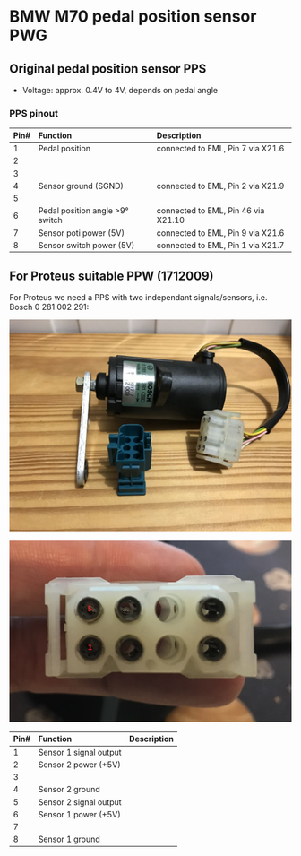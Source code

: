 # BMW M70 pedal position sensor PWG #

## Original pedal position sensor PPS ##

- Voltage: approx. 0.4V to 4V, depends on pedal angle

### PPS pinout ###

|Pin#|Function|Description|
|:---|:----------|:-------|
|1|Pedal position|connected to EML, Pin 7 via X21.6|
|2|||
|3|||
|4|Sensor ground (SGND)|connected to EML, Pin 2 via X21.9|
|5|||
|6|Pedal position angle >9° switch|connected to EML, Pin 46 via X21.10|
|7|Sensor poti power (5V)|connected to EML, Pin 9 via X21.6|
|8|Sensor switch power (5V)|connected to EML, Pin 1 via X21.7|

## For Proteus suitable PPW (1712009) ##

For Proteus we need a PPS with two independant signals/sensors, i.e. Bosch 0 281 002 291:

![alt text](./pictures/pps1.jpg "Pedal position sensor")

![alt text](./pictures/pps2.jpg "Pedal position sensor")

|Pin#|Function|Description|
|:---|:----------|:-------|
|1|Sensor 1 signal output||
|2|Sensor 2 power (+5V)||
|3|||
|4|Sensor 2 ground||
|5|Sensor 2 signal output||
|6|Sensor 1 power (+5V)||
|7|||
|8|Sensor 1 ground||
